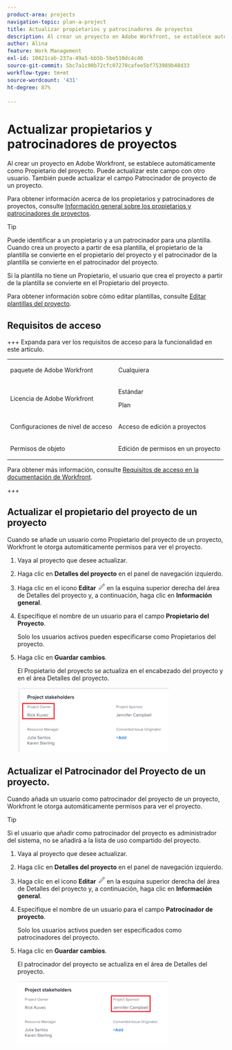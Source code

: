 ```yaml
---
product-area: projects
navigation-topic: plan-a-project
title: Actualizar propietarios y patrocinadores de proyectos
description: Al crear un proyecto en Adobe Workfront, se establece automáticamente como Propietario del proyecto. Puede actualizar este campo con otro usuario. También puede actualizar el campo Patrocinador de proyecto de un proyecto.
author: Alina
feature: Work Management
exl-id: 10421cab-237a-49a5-bb5b-5be510dc4c46
source-git-commit: 5bc7a1c00b72cfc07270cafee5bf753989b48d33
workflow-type: tm+mt
source-wordcount: '431'
ht-degree: 87%

---
```



# Actualizar propietarios y patrocinadores de proyectos

<!--Audited: 07/2024-->

Al crear un proyecto en Adobe Workfront, se establece automáticamente como Propietario del proyecto. Puede actualizar este campo con otro usuario. También puede actualizar el campo Patrocinador de proyecto de un proyecto.

Para obtener información acerca de los propietarios y patrocinadores de proyectos, consulte [Información general sobre los propietarios y patrocinadores de proyectos](../../../manage-work/projects/planning-a-project/project-owners-and-sponsors.md).

>[!TIP]
>
>Puede identificar a un propietario y a un patrocinador para una plantilla. Cuando crea un proyecto a partir de esa plantilla, el propietario de la plantilla se convierte en el propietario del proyecto y el patrocinador de la plantilla se convierte en el patrocinador del proyecto.
>
>Si la plantilla no tiene un Propietario, el usuario que crea el proyecto a partir de la plantilla se convierte en el Propietario del proyecto.
>
>Para obtener información sobre cómo editar plantillas, consulte [Editar plantillas del proyecto](../../../manage-work/projects/create-and-manage-templates/edit-templates.md).

## Requisitos de acceso

+++ Expanda para ver los requisitos de acceso para la funcionalidad en este artículo. 

<table style="table-layout:auto"> 
 <col> 
 <col> 
 <tbody> 
  <tr> 
   <td role="rowheader">paquete de Adobe Workfront</td> 
   <td> <p>Cualquiera</p> <p>  </p> </td> 
  </tr> 
  <tr> 
   <td role="rowheader">Licencia de Adobe Workfront</td> 
   <td><p>Estándar</p> 
   <p>Plan</p> </td> 
  </tr> 
  <tr> 
   <td role="rowheader">Configuraciones de nivel de acceso</td> 
   <td> <p>Acceso de edición a proyectos</p> </td> 
  </tr> 
  <tr> 
   <td role="rowheader">Permisos de objeto</td> 
   <td> <p>Edición de permisos en un proyecto</p> </td> 
  </tr> 
 </tbody> 
</table>

Para obtener más información, consulte [Requisitos de acceso en la documentación de Workfront](/help/quicksilver/administration-and-setup/add-users/access-levels-and-object-permissions/access-level-requirements-in-documentation.md).

+++

<!--Old:

<table style="table-layout:auto"> 
 <col> 
 <col> 
 <tbody> 
  <tr> 
   <td role="rowheader">Adobe Workfront plan</td> 
   <td> <p>Any</p> <p>  </p> </td> 
  </tr> 
  <tr> 
   <td role="rowheader">Adobe Workfront license*</td> 
   <td><p>New: Standard</p> 
   <p>Current: Plan </p> </td> 
  </tr> 
  <tr> 
   <td role="rowheader">Access level configurations*</td> 
   <td> <p>Edit access to Projects</p> </td> 
  </tr> 
  <tr> 
   <td role="rowheader">Object permissions</td> 
   <td> <p>Edit permissions to a project</p> </td> 
  </tr> 
 </tbody> 
</table>-->

## Actualizar el propietario del proyecto de un proyecto

Cuando se añade un usuario como Propietario del proyecto de un proyecto, Workfront le otorga automáticamente permisos para ver el proyecto.

1. Vaya al proyecto que desee actualizar.
1. Haga clic en **Detalles del proyecto** en el panel de navegación izquierdo.
1. Haga clic en el icono **Editar** ![Editar icono](assets/qs-edit-icon.png) en la esquina superior derecha del área de Detalles del proyecto y, a continuación, haga clic en **Información general**.

1. Especifique el nombre de un usuario para el campo **Propietario del Proyecto**.

   Solo los usuarios activos pueden especificarse como Propietarios del proyecto.

1. Haga clic en **Guardar cambios**.

   El Propietario del proyecto se actualiza en el encabezado del proyecto y en el área Detalles del proyecto.

   ![Propietario destacado de las partes interesadas del proyecto](assets/project-stakeholders-owner-highlighted-nwe-350x149.png)

## Actualizar el Patrocinador del Proyecto de un proyecto.

Cuando añada un usuario como patrocinador del proyecto de un proyecto, Workfront le otorga automáticamente permisos para ver el proyecto.

>[!TIP]
>
>Si el usuario que añadir como patrocinador del proyecto es administrador del sistema, no se añadirá a la lista de uso compartido del proyecto.

1. Vaya al proyecto que desee actualizar.
1. Haga clic en **Detalles del proyecto** en el panel de navegación izquierdo.
1. Haga clic en el icono **Editar** ![Editar icono](assets/qs-edit-icon.png) en la esquina superior derecha del área de Detalles del proyecto y, a continuación, haga clic en **Información general**.

1. Especifique el nombre de un usuario para el campo **Patrocinador de proyecto**.

   Solo los usuarios activos pueden ser especificados como patrocinadores del proyecto.

1. Haga clic en **Guardar cambios**.

   El patrocinador del proyecto se actualiza en el área de Detalles del proyecto.

   ![Se destacó el patrocinador de las partes interesadas del proyecto](assets/project-stakeholders-sponsor-highlighted-nwe-350x147.png)
